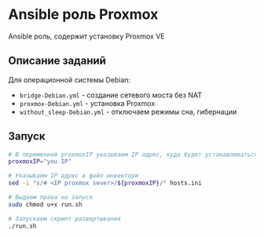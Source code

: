 # Ansible роль Proxmox
Ansible роль, содержит установку Proxmox VE

## Описание заданий
Для операционной системы Debian:
 - `bridge-Debian.yml` - создание сетевого моста без NAT
 - `proxmox-Debian.yml` - установка Proxmox
 - `without_sleep-Debian.yml` - отключаем режимы сна, гибернации

## Запуск
```bash
# В переменной proxmoxIP указываем IP адрес, куда будет устанавливаться Proxmox VE
proxmoxIP="you IP"

# Указываем IP адрес в файл инвентори
sed -i "s/# <IP proxmox sever>/${proxmoxIP}/" hosts.ini

# Выдаем права на запуск
sudo chmod u+x run.sh

# Запускаем скрипт развертывания
./run.sh
```